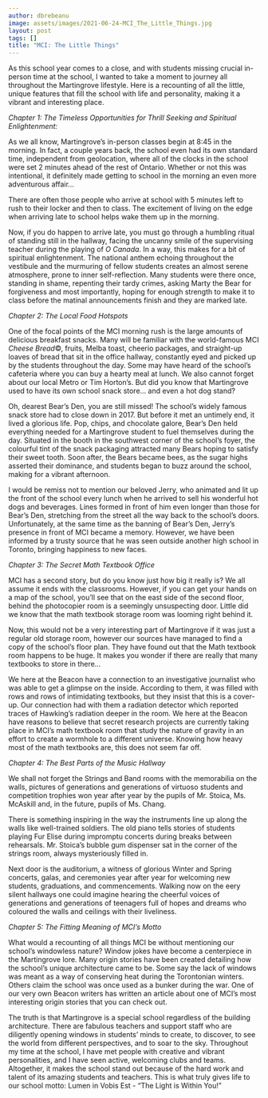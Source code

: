```yaml
---
author: dbrebeanu
image: assets/images/2021-06-24-MCI_The_Little_Things.jpg
layout: post
tags: []
title: "MCI: The Little Things"
---
```


As this school year comes to a close, and with students missing crucial
in-person time at the school, I wanted to take a moment to journey all
throughout the Martingrove lifestyle. Here is a recounting of all the
little, unique features that fill the school with life and personality,
making it a vibrant and interesting place.

*Chapter 1: The Timeless Opportunities for Thrill Seeking and Spiritual
Enlightenment:*

As we all know, Martingrove’s in-person classes begin at 8:45 in the
morning. In fact, a couple years back, the school even had its own
standard time, independent from geolocation, where all of the clocks in
the school were set 2 minutes ahead of the rest of Ontario. Whether or
not this was intentional, it definitely made getting to school in the
morning an even more adventurous affair…

There are often those people who arrive at school with 5 minutes left to
rush to their locker and then to class. The excitement of living on the
edge when arriving late to school helps wake them up in the morning.

Now, if you do happen to arrive late, you must go through a humbling
ritual of standing still in the hallway, facing the uncanny smile of the
supervising teacher during the playing of *O Canada*. In a way, this
makes for a bit of spiritual enlightenment. The national anthem echoing
throughout the vestibule and the murmuring of fellow students creates an
almost serene atmosphere, prone to inner self-reflection. Many students
were there once, standing in shame, repenting their tardy crimes, asking
Marty the Bear for forgiveness and most importantly, hoping for enough
strength to make it to class before the matinal announcements finish and
they are marked late.

*Chapter 2: The Local Food Hotspots*

One of the focal points of the MCI morning rush is the large amounts of
delicious breakfast snacks. Many will be familiar with the world-famous
MCI *Cheese Bread*©, fruits, Melba toast, cheerio packages, and
straight-up loaves of bread that sit in the office hallway, constantly
eyed and picked up by the students throughout the day. Some may have
heard of the school’s cafeteria where you can buy a hearty meal at
lunch. We also cannot forget about our local Metro or Tim Horton’s. But
did you know that Martingrove used to have its own school snack store…
and even a hot dog stand?

Oh, dearest Bear’s Den, you are still missed! The school’s widely famous
snack store had to close down in 2017. But before it met an untimely
end, it lived a glorious life. Pop, chips, and chocolate galore, Bear’s
Den held everything needed for a Martingrove student to fuel themselves
during the day. Situated in the booth in the southwest corner of the
school’s foyer, the colourful tint of the snack packaging attracted many
Bears hoping to satisfy their sweet tooth. Soon after, the Bears became
bees, as the sugar highs asserted their dominance, and students began to
buzz around the school, making for a vibrant afternoon.

I would be remiss not to mention our beloved Jerry, who animated and lit
up the front of the school every lunch when he arrived to sell his
wonderful hot dogs and beverages. Lines formed in front of him even
longer than those for Bear’s Den, stretching from the street all the way
back to the school’s doors. Unfortunately, at the same time as the
banning of Bear’s Den, Jerry’s presence in front of MCI became a memory.
However, we have been informed by a trusty source that he was seen
outside another high school in Toronto, bringing happiness to new faces.

*Chapter 3: The Secret Math Textbook Office*

MCI has a second story, but do you know just how big it really is? We
all assume it ends with the classrooms. However, if you can get your
hands on a map of the school, you’ll see that on the east side of the
second floor, behind the photocopier room is a seemingly unsuspecting
door. Little did we know that the math textbook storage room was looming
right behind it.

Now, this would not be a very interesting part of Martingrove if it was
just a regular old storage room, however our sources have managed to
find a copy of the school’s floor plan. They have found out that the
Math textbook room happens to be huge. It makes you wonder if there are
really that many textbooks to store in there…

We here at the Beacon have a connection to an investigative journalist
who was able to get a glimpse on the inside. According to them, it was
filled with rows and rows of intimidating textbooks, but they insist
that this is a cover-up. Our connection had with them a radiation
detector which reported traces of Hawking’s radiation deeper in the
room. We here at the Beacon have reasons to believe that secret research
projects are currently taking place in MCI’s math textbook room that
study the nature of gravity in an effort to create a wormhole to a
different universe. Knowing how heavy most of the math textbooks are,
this does not seem far off.

*Chapter 4: The Best Parts of the Music Hallway*

We shall not forget the Strings and Band rooms with the memorabilia on
the walls, pictures of generations and generations of virtuoso students
and competition trophies won year after year by the pupils of Mr.
Stoica, Ms. McAskill and, in the future, pupils of Ms. Chang.

There is something inspiring in the way the instruments line up along
the walls like well-trained soldiers. The old piano tells stories of
students playing Fur Elise during impromptu concerts during breaks
between rehearsals. Mr. Stoica’s bubble gum dispenser sat in the corner
of the strings room, always mysteriously filled in.

Next door is the auditorium, a witness of glorious Winter and Spring
concerts, galas, and ceremonies year after year for welcoming new
students, graduations, and commencements. Walking now on the eery silent
hallways one could imagine hearing the cheerful voices of generations
and generations of teenagers full of hopes and dreams who coloured the
walls and ceilings with their liveliness.

*Chapter 5: The Fitting Meaning of MCI’s Motto*

What would a recounting of all things MCI be without mentioning our
school’s windowless nature? Window jokes have become a centerpiece in
the Martingrove lore. Many origin stories have been created detailing
how the school’s unique architecture came to be. Some say the lack of
windows was meant as a way of conserving heat during the Torontonian
winters. Others claim the school was once used as a bunker during the
war. One of our very own Beacon writers has written an article about one
of MCI’s most interesting origin stories that you can check out.

The truth is that Martingrove is a special school regardless of the
building architecture. There are fabulous teachers and support staff who
are diligently opening windows in students’ minds to create, to
discover, to see the world from different perspectives, and to soar to
the sky. Throughout my time at the school, I have met people with
creative and vibrant personalities, and I have seen active, welcoming
clubs and teams. Altogether, it makes the school stand out because of
the hard work and talent of its amazing students and teachers. This is
what truly gives life to our school motto: Lumen in Vobis Est - “The
Light is Within You!”
